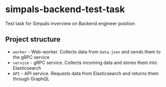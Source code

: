 # simpals-backend-test-task

Test task for Simpals inverview on Backend engineer position

## Project structure

- ``worker`` - Web-worker. Collects data from ``data.json`` and sends them to the gRPC service
- ``service`` - gRPC service. Collects incoming data and stores them into Elasticsearch
- ``API`` - API service. Requests data from Elasticsearch and returns them through GraphQL